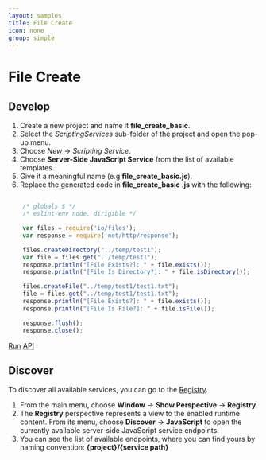 ```yaml
---
layout: samples
title: File Create
icon: none
group: simple
---
```


File Create
===

Develop
--

1. Create a new project and name it **file_create_basic**.
2. Select the *ScriptingServices* sub-folder of the project and open the pop-up menu.
3. Choose *New* -> *Scripting Service*.
4. Choose **Server-Side JavaScript Service** from the list of available templates.
5. Give it a meaningful name (e.g **file_create_basic.js**).
6. Replace the generated code in **file_create_basic .js** with the following:

```javascript

	/* globals $ */
	/* eslint-env node, dirigible */

	var files = require('io/files');
	var response = require('net/http/response');

	files.createDirectory("../temp/test1");
	var file = files.get("../temp/test1");
	response.println("[File Exists?]: " + file.exists());
	response.println("[File Is Directory?]: " + file.isDirectory());

	files.createFile("../temp/test1/test1.txt");
	file = files.get("../temp/test1/test1.txt");
	response.println("[File Exists?]: " + file.exists());
	response.println("[File Is File?]: " + file.isFile());

	response.flush();
	response.close();

```

<div class="btn-toolbar pull-right">
	<a class="btn btn-warning" href="http://dirigible.eclipse.org/services/ui/anonymous.html?git=https://github.com/dirigiblelabs/sample_io_file_create_basic.git">Run</a>
	<a class="btn btn-info" href="http://www.dirigible.io/api/file.html">API</a>
</div>

Discover
--
To discover all available services, you can go to the [Registry](../help/registry.html).

1. From the main menu, choose **Window** -> **Show Perspective** -> **Registry**.
2. The **Registry** perspective represents a view to the enabled runtime content. From its menu, choose **Discover** -> **JavaScript** to open the currently available server-side JavaScript service endpoints.
3. You can see the list of available endpoints, where you can find yours by naming convention: **{project}/{service path}**
